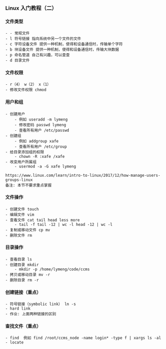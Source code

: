 ### Linux 入门教程（二）

#### 文件类型
	- - 常规文件
	- l 符号链接 指向系统中另一个文件的文件
	- c 字符设备文件 提供一种机制，使得和设备通信时，传输单个字符
	- b 块设备文件 提供一种机制，使得和设备通信时，传输大块数据
	- p 命名管道 自己有兴趣，可以查查
	- d 目录文件

#### 文件权限
    - r（4） w（2） x（1）
    - 修改文件权限 chmod

#### 用户和组
    - 创建用户
    	- 例如 useradd -m lymeng
    	- 修改密码 passwd lymeng
    	- 查看所有用户 /etc/passwd
    - 创建组
    	- 例如 addgroup xafe
    	- 查看所有用户 /etc/group
    - 给目录添加组的权限
    	- chown -R :xafe /xafe 	
    - 改变用户所属组	
		- usermod -a -G xafe lymeng

	https://www.linux.com/learn/intro-to-linux/2017/12/how-manage-users-groups-linux
	备注: 本节不要求重点掌握	

#### 文件操作
	- 创建文件 touch 
	- 编辑文件 vim
	- 查看文件 cat tail head less more
		- tail -f tail -12 | wc -l head -12 | wc -l
	- 复制或移动文件 cp mv
	- 删除文件 rm

#### 目录操作
    - 查看目录 ls
    - 创建目录 mkdir
    	- mkdir -p /home/lymeng/code/ccms
    - 拷贝或移动目录 mv -r 
    - 删除目录 rm -r

#### 创建链接（重点）
	- 符号链接（symbolic link） ln -s
	- hard link
	- 作业: 上面两种链接的区别

#### 查找文件（重点）
	- find  例如 find /root/ccms_node -name login* -type f | xargs ls -al 
	- locate


